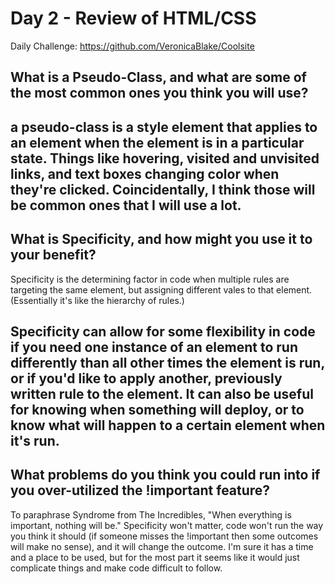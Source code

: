 # Day 2 - Review of HTML/CSS
Daily Challenge: https://github.com/VeronicaBlake/Coolsite

## What is a Pseudo-Class, and what are some of the most common ones you think you will use?
a pseudo-class is a style element that applies to an element when the element is in a particular state. Things like hovering, visited and unvisited links, and text boxes changing color when they're clicked. Coincidentally, I think those will be common ones that I will use a lot. 
---

## What is Specificity, and how might you use it to your benefit?
Specificity is the determining factor in code when multiple rules are targeting the same element, but assigning different vales to that element. (Essentially it's like the hierarchy of rules.)

Specificity can allow for some flexibility in code if you need one instance of an element to run differently than all other times the element is run, or if you'd like to apply another, previously written rule to the element. It can also be useful for knowing when something will deploy, or to know what will happen to a certain element when it's run.
---

## What problems do you think you could run into if you over-utilized the !important feature?

To paraphrase Syndrome from The Incredibles, "When everything is important, nothing will be." Specificity won't matter, code won't run the way you think it should (if someone misses the !important then some outcomes will make no sense), and it will change the outcome. I'm sure it has a time and a place to be used, but for the most part it seems like it would just complicate things and make code difficult to follow.
